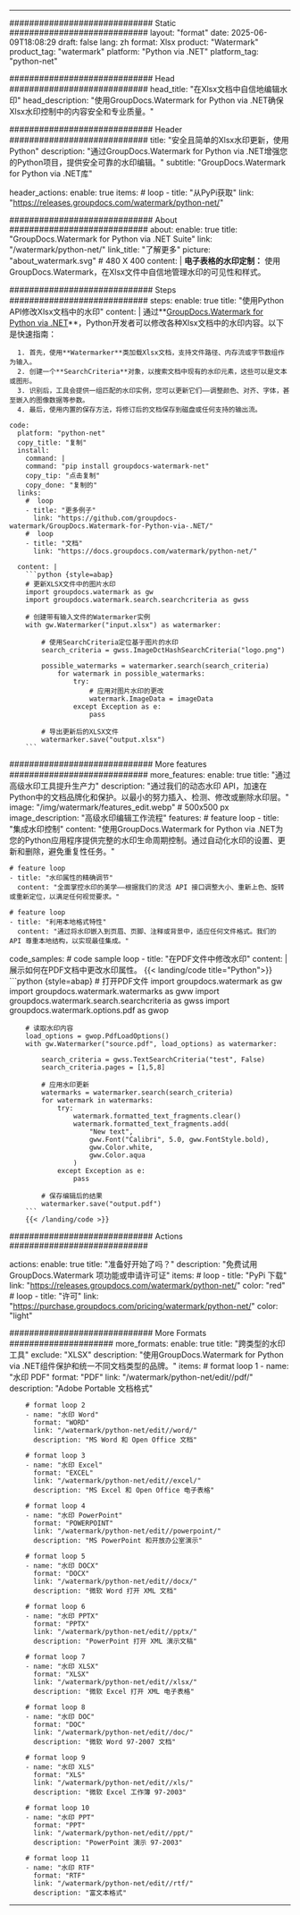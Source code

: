 
---
############################# Static ############################
layout: "format"
date:  2025-06-09T18:08:29
draft: false
lang: zh
format: Xlsx
product: "Watermark"
product_tag: "watermark"
platform: "Python via .NET"
platform_tag: "python-net"

############################# Head ############################
head_title: "在Xlsx文档中自信地编辑水印"
head_description: "使用GroupDocs.Watermark for Python via .NET确保Xlsx水印控制中的内容安全和专业质量。"

############################# Header ############################
title: "安全且简单的Xlsx水印更新，使用Python" 
description: "通过GroupDocs.Watermark for Python via .NET增强您的Python项目，提供安全可靠的水印编辑。"
subtitle: "GroupDocs.Watermark for Python via .NET库" 

header_actions:
  enable: true
  items:
    #  loop
    - title: "从PyPi获取"
      link: "https://releases.groupdocs.com/watermark/python-net/"
      
############################# About ############################
about:
    enable: true
    title: "GroupDocs.Watermark for Python via .NET Suite"
    link: "/watermark/python-net/"
    link_title: "了解更多"
    picture: "about_watermark.svg" # 480 X 400
    content: |
       **电子表格的水印定制：** 使用GroupDocs.Watermark，在Xlsx文件中自信地管理水印的可见性和样式。

############################# Steps ############################
steps:
    enable: true
    title: "使用Python API修改Xlsx文档中的水印"
    content: |
      通过**[GroupDocs.Watermark for Python via .NET](https://products.groupdocs.com/watermark/python-net/)**，Python开发者可以修改各种Xlsx文档中的水印内容。以下是快速指南：
      
      1. 首先，使用**Watermarker**类加载Xlsx文档，支持文件路径、内存流或字节数组作为输入。
      2. 创建一个**SearchCriteria**对象，以搜索文档中现有的水印元素，这些可以是文本或图形。
      3. 识别后，工具会提供一组匹配的水印实例，您可以更新它们——调整颜色、对齐、字体，甚至嵌入的图像数据等参数。
      4. 最后，使用内置的保存方法，将修订后的文档保存到磁盘或任何支持的输出流。
   
    code:
      platform: "python-net"
      copy_title: "复制"
      install:
        command: |
        command: "pip install groupdocs-watermark-net"
        copy_tip: "点击复制"
        copy_done: "复制的"
      links:
        #  loop
        - title: "更多例子"
          link: "https://github.com/groupdocs-watermark/GroupDocs.Watermark-for-Python-via-.NET/"
        #  loop
        - title: "文档"
          link: "https://docs.groupdocs.com/watermark/python-net/"
          
      content: |
        ```python {style=abap}
        # 更新XLSX文件中的图片水印
        import groupdocs.watermark as gw
        import groupdocs.watermark.search.searchcriteria as gwss

        # 创建带有输入文件的Watermarker实例
        with gw.Watermarker("input.xlsx") as watermarker:

            # 使用SearchCriteria定位基于图片的水印
            search_criteria = gwss.ImageDctHashSearchCriteria("logo.png")

            possible_watermarks = watermarker.search(search_criteria)
                for watermark in possible_watermarks:
                    try:
                        # 应用对图片水印的更改
                        watermark.ImageData = imageData
                    except Exception as e:
                        pass

            # 导出更新后的XLSX文件
            watermarker.save("output.xlsx")
        ```     

############################# More features ############################
more_features:
  enable: true
  title: "通过高级水印工具提升生产力"
  description: "通过我们的动态水印 API，加速在Python中的文档品牌化和保护。以最小的努力插入、检测、修改或删除水印层。"
  image: "/img/watermark/features_edit.webp" # 500x500 px
  image_description: "高级水印编辑工作流程"
  features:
    # feature loop
    - title: "集成水印控制"
      content: "使用GroupDocs.Watermark for Python via .NET为您的Python应用程序提供完整的水印生命周期控制。通过自动化水印的设置、更新和删除，避免重复性任务。"

    # feature loop
    - title: "水印属性的精确调节"
      content: "全面掌控水印的美学——根据我们的灵活 API 接口调整大小、重新上色、旋转或重新定位，以满足任何视觉要求。"

    # feature loop
    - title: "利用本地格式特性"
      content: "通过将水印嵌入到页眉、页脚、注释或背景中，适应任何文件格式。我们的 API 尊重本地结构，以实现最佳集成。"
      
  code_samples:
    # code sample loop
    - title: "在PDF文件中修改水印"
      content: |
        展示如何在PDF文档中更改水印属性。
        {{< landing/code title="Python">}}
        ```python {style=abap}
        # 打开PDF文件
        import groupdocs.watermark as gw
        import groupdocs.watermark.watermarks as gww
        import groupdocs.watermark.search.searchcriteria as gwss
        import groupdocs.watermark.options.pdf as gwop

        # 读取水印内容
        load_options = gwop.PdfLoadOptions()
        with gw.Watermarker("source.pdf", load_options) as watermarker:

            search_criteria = gwss.TextSearchCriteria("test", False)
            search_criteria.pages = [1,5,8]

            # 应用水印更新
            watermarks = watermarker.search(search_criteria)
            for watermark in watermarks:
                try:
                    watermark.formatted_text_fragments.clear()
                    watermark.formatted_text_fragments.add(
                        "New text", 
                        gww.Font("Calibri", 5.0, gww.FontStyle.bold), 
                        gww.Color.white, 
                        gww.Color.aqua
                    )
                except Exception as e:
                    pass
        
            # 保存编辑后的结果
            watermarker.save("output.pdf")
        ```
        {{< /landing/code >}}


############################# Actions ############################

actions:
  enable: true
  title: "准备好开始了吗？"
  description: "免费试用 GroupDocs.Watermark 项功能或申请许可证"
  items:
    #  loop
    - title: "PyPi 下载"
      link: "https://releases.groupdocs.com/watermark/python-net/"
      color: "red"
        #  loop
    - title: "许可"
      link: "https://purchase.groupdocs.com/pricing/watermark/python-net/"
      color: "light"


############################# More Formats #####################
more_formats:
    enable: true
    title: "跨类型的水印工具"
    exclude: "XLSX"
    description: "使用GroupDocs.Watermark for Python via .NET组件保护和统一不同文档类型的品牌。"
    items: 
        # format loop 1
        - name: "水印 PDF"
          format: "PDF"
          link: "/watermark/python-net/edit//pdf/"
          description: "Adobe Portable 文档格式"

        # format loop 2
        - name: "水印 Word"
          format: "WORD"
          link: "/watermark/python-net/edit//word/"
          description: "MS Word 和 Open Office 文档"
          
        # format loop 3
        - name: "水印 Excel"
          format: "EXCEL"
          link: "/watermark/python-net/edit//excel/"
          description: "MS Excel 和 Open Office 电子表格"

        # format loop 4
        - name: "水印 PowerPoint"
          format: "POWERPOINT"
          link: "/watermark/python-net/edit//powerpoint/"
          description: "MS PowerPoint 和开放办公室演示"

        # format loop 5
        - name: "水印 DOCX"
          format: "DOCX"
          link: "/watermark/python-net/edit//docx/"
          description: "微软 Word 打开 XML 文档"
          
        # format loop 6
        - name: "水印 PPTX"
          format: "PPTX"
          link: "/watermark/python-net/edit//pptx/"
          description: "PowerPoint 打开 XML 演示文稿"
          
        # format loop 7
        - name: "水印 XLSX"
          format: "XLSX"
          link: "/watermark/python-net/edit//xlsx/"
          description: "微软 Excel 打开 XML 电子表格"

        # format loop 8
        - name: "水印 DOC"
          format: "DOC"
          link: "/watermark/python-net/edit//doc/"
          description: "微软 Word 97-2007 文档"

        # format loop 9
        - name: "水印 XLS"
          format: "XLS"
          link: "/watermark/python-net/edit//xls/"
          description: "微软 Excel 工作簿 97-2003"

        # format loop 10
        - name: "水印 PPT"
          format: "PPT"
          link: "/watermark/python-net/edit//ppt/"
          description: "PowerPoint 演示 97-2003"

        # format loop 11
        - name: "水印 RTF"
          format: "RTF"
          link: "/watermark/python-net/edit//rtf/"
          description: "富文本格式"

---